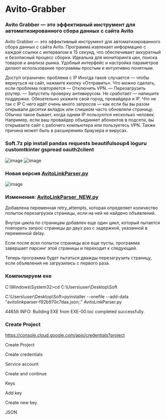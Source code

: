 # Avito-Grabber
### Avito Grabber — это эффективный инструмент для автоматизированного сбора данных с сайта Avito

Avito Grabber — это эффективный инструмент для автоматизированного сбора данных с сайта Avito. Программа извлекает информацию с каждой ссылки с интервалом в 15 секунд, что обеспечивает аккуратный и безопасный процесс сборки. Идеальна для мониторинга цен, поиска товаров и анализа рынка. Удобный интерфейс и настройка параметров делают использование программы простым и интуитивно понятным.

Доступ ограничен: проблема с IP
Иногда такое случается — чтобы вернуться на сайт, нажмите кнопку «Отправить».
Что можно сделать, если проблема повторяется
— Отключить VPN.
— Перезагрузить роутер.
— Запустить проверку антивирусом.
Не сработает — напишите поддержке. Обязательно укажите свой город, провайдера и IP.
Что не так с IP
С него идёт очень много запросов — как если бы вы разом открывали десятки вкладок или слишком часто обновляли страницу.
Обычно такое бывает, когда одним IP пользуются несколько человек. Например, если ваш провайдер объединяет абонентов в подсети, вы открываете сайт с рабочего компьютера или пользуетесь VPN. Также причина может быть в расширениях браузера и вирусах.
### Soft.7z pip install pandas requests beautifulsoup4 loguru customtkinter gspread oauth2client
![image](https://github.com/user-attachments/assets/cf8c4aab-2f5b-4f6c-a075-53e1dddaac4d)
![image](https://github.com/user-attachments/assets/6719841c-c32f-4a52-a204-4d8e3f8a1a85)

### Новая версия [AvitoLinkParser.py](https://github.com/lp85d/Avito-Grabber/blob/main/AvitoLinkParser.7z)
![image](https://github.com/user-attachments/assets/7f114082-b743-4e96-9bde-f7d85418ed69)

### Изменения: [AvitoLinkParser_NEW.py](https://github.com/lp85d/Avito-Grabber/blob/main/AvitoLinkParser_NEW.7z)
Добавлена переменная retry_attempts, которая определяет количество попыток перезагрузки страницы, если на ней не найдено объявлений. 

Внутри цикла по страницам добавлен еще один цикл, который пытается повторить запрос страницы до двух раз с задержкой, указанной в переменной delay.

Если после всех попыток страницы все еще пусты, программа завершает парсинг этой страницы и переходит к следующей.

Теперь программа будет пытаться дважды перезагрузить страницу, если объявления не загрузились с первого раза.

### Компилируем exe
C:\Windows\System32>cd C:\Users\user\Desktop\Soft

C:\Users\user\Desktop\Soft>pyinstaller --onefile --add-data "avitolinkparser-f92b970c7daa.json;." AvitoLinkParser.py

44658 INFO: Building EXE from EXE-00.toc completed successfully.

### Create Project
https://console.cloud.google.com/apis/credentials?project

Create Project

Create credentials

Service account

Create and continue

Keys 

Add key 

Create new key 

JSON
